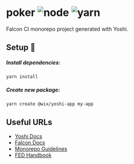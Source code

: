 # poker ![node](https://img.shields.io/badge/node-v16.14.0-brightgreen) ![yarn](https://img.shields.io/badge/yarn-berry-blue)

Falcon CI monorepo project generated with Yoshi.

## Setup 🔧

##### Install dependencies:

```console
yarn install
```

##### Create new package:

```console
yarn create @wix/yoshi-app my-app
```

## Useful URLs

- [Yoshi Docs](https://bo.wix.com/pages/yoshi/)
- [Falcon Docs](https://dev.wix.com/docs/rnd-general/devex/falcon/quick-start)
- [Monorepo Guidelines](https://dev.wix.com/docs/fed-guild/articles/guidelines/monorepos/introduction)
- [FED Handbook](https://github.com/wix-private/fed-handbook#welcome-to-the-fed-handbook)
